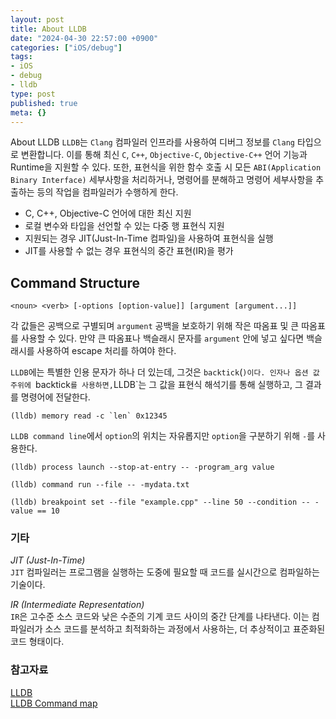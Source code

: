 ```yaml
---
layout: post
title: About LLDB
date: "2024-04-30 22:57:00 +0900"
categories: ["iOS/debug"]
tags:
- iOS
- debug
- lldb
type: post
published: true
meta: {}
---
```

About LLDB
`LLDB`는 `Clang` 컴파일러 인프라를 사용하여 디버그 정보를 `Clang` 타입으로 변환합니다. 이를 통해 최신 `C`, `C++`, `Objective-C`, `Objective-C++` 언어 기능과 Runtime을 지원할 수 있다. 또한, 표현식을 위한 함수 호출 시 모든 `ABI(Application Binary Interface)` 세부사항을 처리하거나, 명령어를 분해하고 명령어 세부사항을 추출하는 등의 작업을 컴파일러가 수행하게 한다.   

- C, C++, Objective-C 언어에 대한 최신 지원
- 로컬 변수와 타입을 선언할 수 있는 다중 행 표현식 지원
- 지원되는 경우 JIT(Just-In-Time 컴파일)을 사용하여 표현식을 실행
- JIT를 사용할 수 없는 경우 표현식의 중간 표현(IR)을 평가

## Command Structure
```
<noun> <verb> [-options [option-value]] [argument [argument...]]
```
각 값들은 공백으로 구별되며 `argument` 공백을 보호하기 위해 작은 따옴표 및 큰 따옴표를 사용할 수 있다. 만약 큰 따옴표나 백슬래시 문자를 `argument` 안에 넣고 싶다면 백슬래시를 사용하여 escape 처리를 하여야 한다.   

`LLDB`에는 특별한 인용 문자가 하나 더 있는데, 그것은 `backtick`(`)이다. 인자나 옵션 값 주위에 `backtick` 를 사용하면, `LLDB`는 그 값을 표현식 해석기를 통해 실행하고, 그 결과를 명령어에 전달한다.   
```
(lldb) memory read -c `len` 0x12345
```

`LLDB command line`에서 `option`의 위치는 자유롭지만 `option`을 구분하기 위해 `-`를 사용한다.   
```
(lldb) process launch --stop-at-entry -- -program_arg value

(lldb) command run --file -- -mydata.txt

(lldb) breakpoint set --file "example.cpp" --line 50 --condition -- -value == 10
``` 

### 기타
*JIT (Just-In-Time)*   
`JIT` 컴파일러는 프로그램을 실행하는 도중에 필요할 때 코드를 실시간으로 컴파일하는 기술이다.   

*IR (Intermediate Representation)*   
`IR`은 고수준 소스 코드와 낮은 수준의 기계 코드 사이의 중간 단계를 나타낸다. 이는 컴파일러가 소스 코드를 분석하고 최적화하는 과정에서 사용하는, 더 추상적이고 표준화된 코드 형태이다.  

### 참고자료
[LLDB](https://lldb.llvm.org/index.html)    
[LLDB Command map](https://lldb.llvm.org/use/map.html)